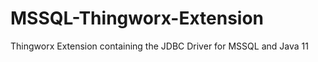 # MSSQL-Thingworx-Extension

  
Thingworx Extension containing the JDBC Driver for MSSQL and Java 11
